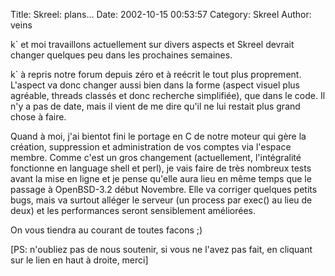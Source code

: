 Title: Skreel: plans...
Date: 2002-10-15 00:53:57
Category: Skreel
Author: veins

k` et moi travaillons actuellement sur divers aspects et Skreel devrait changer quelques peu dans les prochaines semaines.

k` à repris notre forum depuis zéro et à reécrit le tout plus proprement. L'aspect va donc changer aussi bien dans la forme (aspect visuel plus agréable, threads classés et donc recherche simplifiée), que dans le code. Il n'y a pas de date, mais il vient de me dire qu'il ne lui restait plus grand chose à faire.

Quand à moi, j'ai bientot fini le portage en C de notre moteur qui gère la création, suppression et administration de vos comptes via l'espace membre. Comme c'est un gros changement (actuellement, l'intégralité fonctionne en language shell et perl), je vais faire de très nombreux tests avant la mise en ligne et je pense qu'elle aura lieu en même temps que le passage à OpenBSD-3.2 début Novembre. Elle va corriger quelques petits bugs, mais va surtout alléger le serveur (un process par exec() au lieu de deux) et les performances seront sensiblement améliorées.

On vous tiendra au courant de toutes facons  ;)

[PS: n'oubliez pas de nous soutenir, si vous ne l'avez pas fait, en cliquant sur le lien en haut à droite, merci]